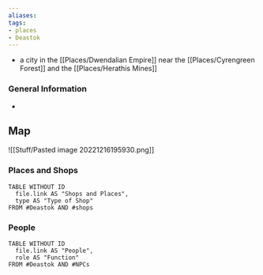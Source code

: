```yaml
---
aliases: 
tags: 
- places
- Deastok
---
```


- a city in the [[Places/Dwendalian Empire]] near the [[Places/Cyrengreen Forest]] and the [[Places/Herathis Mines]]

### General Information
- 

## Map
![[Stuff/Pasted image 20221216195930.png]]


### Places and Shops

```dataview
TABLE WITHOUT ID
  file.link AS "Shops and Places",
  type AS "Type of Shop"
FROM #Deastok AND #shops 
```


### People

```dataview
TABLE WITHOUT ID
  file.link AS "People",
  role AS "Function"
FROM #Deastok AND #NPCs 
```